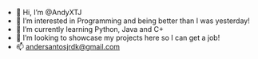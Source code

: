 - 👋 Hi, I’m @AndyXTJ
- 👀 I’m interested in Programming and being better than I was yesterday!
- 🌱 I’m currently learning Python, Java and C+
- 💞️ I’m looking to showcase my projects here so I can get a job!
- 📫 andersantosjrdk@gmail.com 

<!---
AndyXTJ/AndyXTJ is a ✨ special ✨ repository because its `README.md` (this file) appears on your GitHub profile.
You can click the Preview link to take a look at your changes.
--->
